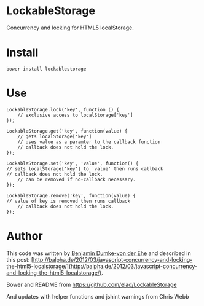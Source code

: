 # LockableStorage

Concurrency and locking for HTML5 localStorage.

# Install

    bower install lockablestorage
    
# Use

    LockableStorage.lock('key', function () {
        // exclusive access to localStorage['key']
    });

    LockableStorage.get('key', function(value) { 
        // gets localStorage['key']
        // uses value as a paramter to the callback function
        // callback does not hold the lock.
    });

    LockableStorage.set('key', 'value', function() {
	// sets localStorage['key'] to 'value' then runs callback
	// callback does not hold the lock.
        // can be removed if no-callback necessary.
    });

    LockableStorage.remove('key', function(value) { 
	// value of key is removed then runs callback
        // callback does not hold the lock.
    });

# Author

This code was written by [Benjamin Dumke-von der Ehe](http://balpha.de/) and described in this post: [http://balpha.de/2012/03/javascript-concurrency-and-locking-the-html5-localstorage/](http://balpha.de/2012/03/javascript-concurrency-and-locking-the-html5-localstorage/).

Bower and README from https://github.com/elad/LockableStorage

And updates with helper functions and jshint warnings from Chris Webb
